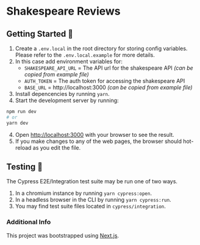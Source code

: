 # Shakespeare Reviews

## Getting Started 🚀
1. Create a `.env.local` in the root directory for storing config variables. Please refer to the `.env.local.example` for more details.
1. In this case add environment variables for:
    * `SHAKESPEARE_API_URL` = The API url for the shakespeare API _(can be copied from example file)_
    * `AUTH_TOKEN` = The auth token for accessing the shakespeare API
    * `BASE_URL` = http://localhost:3000 _(can be copied from example file)_
2. Install depencencies by running `yarn`.
3. Start the development server by running:

```bash
npm run dev
# or
yarn dev
```

4. Open [http://localhost:3000](http://localhost:3000) with your browser to see the result.
5. If you make changes to any of the web pages, the browser should hot-reload as you edit the file.

## Testing 🧪
The Cypress E2E/Integration test suite may be run one of two ways.
1. In a chromium instance by running `yarn cypress:open`.
1. In a headless browser in the CLI by running `yarn cypress:run`.
1. You may find test suite files located in `cypress/integration`.

### Additional Info
This project was bootstrapped using [Next.js](https://nextjs.org/docs).
